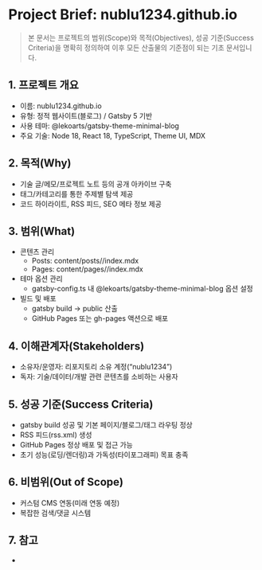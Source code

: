 # Project Brief: nublu1234.github.io

> 본 문서는 프로젝트의 범위(Scope)와 목적(Objectives), 성공 기준(Success Criteria)을 명확히 정의하여 이후 모든 산출물의 기준점이 되는 기초 문서입니다.

## 1. 프로젝트 개요
- 이름: nublu1234.github.io
- 유형: 정적 웹사이트(블로그) / Gatsby 5 기반
- 사용 테마: @lekoarts/gatsby-theme-minimal-blog
- 주요 기술: Node 18, React 18, TypeScript, Theme UI, MDX

## 2. 목적(Why)
- 기술 글/메모/프로젝트 노트 등의 공개 아카이브 구축
- 태그/카테고리를 통한 주제별 탐색 제공
- 코드 하이라이트, RSS 피드, SEO 메타 정보 제공

## 3. 범위(What)
- 콘텐츠 관리
  - Posts: content/posts/<slug>/index.mdx
  - Pages: content/pages/<slug>/index.mdx
- 테마 옵션 관리
  - gatsby-config.ts 내 @lekoarts/gatsby-theme-minimal-blog 옵션 설정
- 빌드 및 배포
  - gatsby build → public 산출
  - GitHub Pages 또는 gh-pages 액션으로 배포

## 4. 이해관계자(Stakeholders)
- 소유자/운영자: 리포지토리 소유 계정(“nublu1234”)
- 독자: 기술/데이터/개발 관련 콘텐츠를 소비하는 사용자

## 5. 성공 기준(Success Criteria)
- gatsby build 성공 및 기본 페이지/블로그/태그 라우팅 정상
- RSS 피드(rss.xml) 생성
- GitHub Pages 정상 배포 및 접근 가능
- 초기 성능(로딩/렌더링)과 가독성(타이포그래피) 목표 충족

## 6. 비범위(Out of Scope)
- 커스텀 CMS 연동(미래 연동 예정)
- 복잡한 검색/댓글 시스템

## 7. 참고
- 
